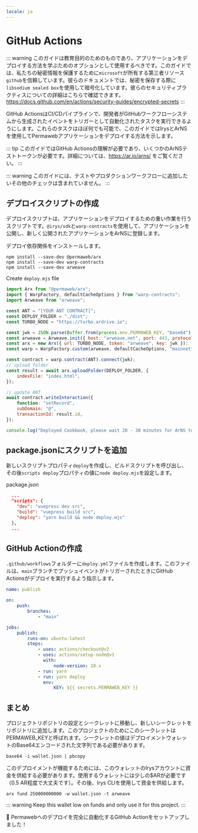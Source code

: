 ```yaml
---
locale: ja
---
```

# GitHub Actions

::: warning
このガイドは教育目的のためのものであり、アプリケーションをデプロイする方法を学ぶためのオプションとして使用するべきです。このガイドでは、私たちの秘密情報を保護するために`microsoft`が所有する第三者リソース`github`を信頼しています。彼らのドキュメントでは、秘密を保存する際に`libsodium sealed box`を使用して暗号化しています。彼らのセキュリティプラクティスについての詳細はこちらで確認できます。 https://docs.github.com/en/actions/security-guides/encrypted-secrets
:::

GitHub ActionsはCI/CDパイプラインで、開発者がGitHubワークフローシステムから生成されたイベントをトリガーとして自動化されたタスクを実行できるようにします。これらのタスクはほぼ何でも可能で、このガイドではIrysとArNSを使用してPermawebアプリケーションをデプロイする方法を示します。

::: tip
このガイドではGitHub Actionsの理解が必要であり、いくつかのArNSテストトークンが必要です。詳細については、https://ar.io/arns/ をご覧ください。
:::

::: warning
このガイドには、テストやプロダクションワークフローに追加したいその他のチェックは含まれていません。
:::

## デプロイスクリプトの作成

デプロイスクリプトは、アプリケーションをデプロイするための重い作業を行うスクリプトです。`@irys/sdk`と`warp-contracts`を使用して、アプリケーションを公開し、新しく公開されたアプリケーションをArNSに登録します。

デプロイ依存関係をインストールします。

```console
npm install --save-dev @permaweb/arx
npm install --save-dev warp-contracts
npm install --save-dev arweave
```

Create `deploy.mjs` file

```js
import Arx from "@permaweb/arx";
import { WarpFactory, defaultCacheOptions } from "warp-contracts";
import Arweave from "arweave";

const ANT = "[YOUR ANT CONTRACT]";
const DEPLOY_FOLDER = "./dist";
const TURBO_NODE = "https://turbo.ardrive.io";

const jwk = JSON.parse(Buffer.from(process.env.PERMAWEB_KEY, "base64").toString("utf-8"));
const arweave = Arweave.init({ host: "arweave.net", port: 443, protocol: "https" });
const arx = new Arx({ url: TURBO_NODE, token: "arweave", key: jwk });
const warp = WarpFactory.custom(arweave, defaultCacheOptions, "mainnet").useArweaveGateway().build();

const contract = warp.contract(ANT).connect(jwk);
// upload folder
const result = await arx.uploadFolder(DEPLOY_FOLDER, {
	indexFile: "index.html",
});

// update ANT
await contract.writeInteraction({
	function: "setRecord",
	subDomain: "@",
	transactionId: result.id,
});

console.log("Deployed Cookbook, please wait 20 - 30 minutes for ArNS to update!");
```


## package.jsonにスクリプトを追加

新しいスクリプトプロパティ`deploy`を作成し、ビルドスクリプトを呼び出し、その後`scripts deploy`プロパティの値に`node deploy.mjs`を設定します。

package.json

```json
  ...
  "scripts": {
    "dev": "vuepress dev src",
    "build": "vuepress build src",
    "deploy": "yarn build && node deploy.mjs"
  },
  ...
```

## GitHub Actionの作成

`.github/workflows`フォルダーに`deploy.yml`ファイルを作成します。このファイルは、`main`ブランチでプッシュイベントがトリガーされたときにGitHub Actionsがデプロイを実行するよう指示します。

```yml
name: publish

on:
    push:
        branches:
            - "main"

jobs:
    publish:
        runs-on: ubuntu-latest
        steps:
            - uses: actions/checkout@v2
            - uses: actions/setup-node@v1
              with:
                  node-version: 18.x
            - run: yarn
            - run: yarn deploy
              env:
                  KEY: ${{ secrets.PERMAWEB_KEY }}
```

## まとめ

プロジェクトリポジトリの設定とシークレットに移動し、新しいシークレットをリポジトリに追加します。このプロジェクトのためにこのシークレットはPERMAWEB_KEYと呼ばれます。シークレットの値はデプロイメントウォレットのBase64エンコードされた文字列である必要があります。

```console
base64 -i wallet.json | pbcopy
```

このデプロイメントが機能するためには、このウォレットのIrysアカウントに資金を供給する必要があります。使用するウォレットには少しの$ARが必要です（0.5 AR程度で大丈夫です）。その後、Irys CLIを使用して資金を供給します。

```console
arx fund 250000000000 -w wallet.json -t arweave
```

::: warning
Keep this wallet low on funds and only use it for this project.
:::

:tada: Permawebへのデプロイを完全に自動化するGitHub Actionをセットアップしました！